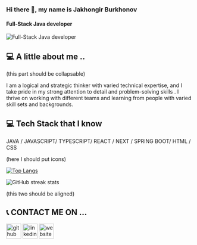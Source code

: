 ### Hi there 👋, my name is Jakhongir Burkhonov
#### Full-Stack Java developer
![Full-Stack Java developer](https://arturssmirnovs.github.io/github-profile-readme-generator/images/banner.png)


## :computer: A little about me ..

(this part should be collapsable)

I am a logical and strategic thinker with varied technical expertise, and I take pride in my strong attention to detail and problem-solving skills . I thrive on working with different teams and learning from people with varied skill sets and backgrounds.
 

## :computer: Tech Stack that I know

JAVA / JAVASCRIPT/ TYPESCRIPT/ REACT / NEXT / SPRING BOOT/ HTML / CSS

(here I should put icons)


 
[![Top Langs](https://github-readme-stats.vercel.app/api/top-langs/?username=jakhongir222&layout=compact)](https://github.com/jakhongir222/github-readme-stats)  

![GitHub streak stats](https://streak-stats.demolab.com/?user=jakhongir222)  

(this two should be aligned)

## :telephone_receiver: CONTACT ME ON ...

[<img src='https://cdn.jsdelivr.net/npm/simple-icons@3.0.1/icons/github.svg' alt='github' height='40'>](https://github.com/Jakhongir222)  [<img src='https://cdn.jsdelivr.net/npm/simple-icons@3.0.1/icons/linkedin.svg' alt='linkedin' height='40'>](https://www.linkedin.com/in/in/jakburkhanov//)  [<img src='https://cdn.jsdelivr.net/npm/simple-icons@3.0.1/icons/icloud.svg' alt='website' height='40'>](https://full-stack-responsive-blog-jakhongir222.vercel.app/) 

